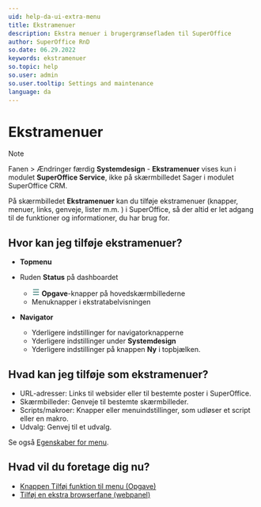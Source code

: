 ```yaml
---
uid: help-da-ui-extra-menu
title: Ekstramenuer
description: Ekstra menuer i brugergrænsefladen til SuperOffice
author: SuperOffice RnD
so.date: 06.29.2022
keywords: ekstramenuer
so.topic: help
so.user: admin
so.user.tooltip: Settings and maintenance
language: da
---
```


# Ekstramenuer

> [!NOTE]
Fanen > Ændringer færdig **Systemdesign** - **Ekstramenuer** vises kun i modulet **SuperOffice Service**, ikke på skærmbilledet Sager i modulet SuperOffice CRM.

På skærmbilledet **Ekstramenuer** kan du tilføje ekstramenuer (knapper, menuer, links, genveje, lister m.m. ) i SuperOffice, så der altid er let adgang til de funktioner og informationer, du har brug for.

## Hvor kan jeg tilføje ekstramenuer?

* **Topmenu**

* Ruden **Status** på dashboardet
  * ![ikon][img1] **Opgave**-knapper på hovedskærmbillederne
  * Menuknapper i ekstratabelvisningen

* **Navigator**

  * Yderligere indstillinger for navigatorknapperne
  * Yderligere indstillinger under **Systemdesign**
  * Yderligere indstillinger på knappen **Ny** i topbjælken.

## Hvad kan jeg tilføje som ekstramenuer?

* URL-adresser: Links til websider eller til bestemte poster i SuperOffice.
* Skærmbilleder: Genveje til bestemte skærmbilleder.
* Scripts/makroer: Knapper eller menuindstillinger, som udløser et script eller en makro.
* Udvalg: Genvej til et udvalg.

Se også [Egenskaber for menu][1].

## Hvad vil du foretage dig nu?

* [Knappen Tilføj funktion til menu (Opgave)][2]
* [Tilføj en ekstra browserfane (webpanel)][3]

<!-- Referenced links -->
[1]: properties.md
[2]: actions.md
[3]: ../../../web-panels/learn/index.md

<!-- Referenced images -->
[img1]: ../../../../../media/icons/btn-menu.png
